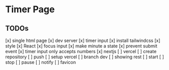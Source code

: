 # Timer Page

## TODOs

[x] single html page
[x] dev server
[x] timer input
[x] install tailwindcss
[x] style
[x] React
[x] focus input
[x] make minute a state
[x] prevent submit event
[x] timer input only accepts numbers
[x] nextjs
[ ] vercel
  [ ] create repository
  [ ] push
  [ ] setup vercel
  [ ] branch dev
[ ] showing rest
[ ] start
[ ] stop
[ ] pause
[ ] notify
[ ] favicon
